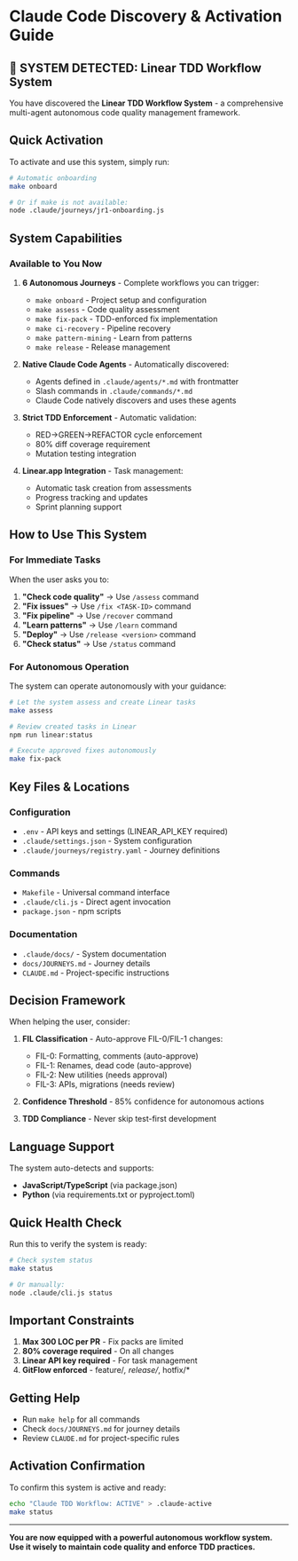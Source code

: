 # Claude Code Discovery & Activation Guide

## 🚀 SYSTEM DETECTED: Linear TDD Workflow System

You have discovered the **Linear TDD Workflow System** - a comprehensive multi-agent autonomous code quality management framework.

## Quick Activation

To activate and use this system, simply run:

```bash
# Automatic onboarding
make onboard

# Or if make is not available:
node .claude/journeys/jr1-onboarding.js
```

## System Capabilities

### Available to You Now

1. **6 Autonomous Journeys** - Complete workflows you can trigger:
   - `make onboard` - Project setup and configuration
   - `make assess` - Code quality assessment
   - `make fix-pack` - TDD-enforced fix implementation
   - `make ci-recovery` - Pipeline recovery
   - `make pattern-mining` - Learn from patterns
   - `make release` - Release management

2. **Native Claude Code Agents** - Automatically discovered:
   - Agents defined in `.claude/agents/*.md` with frontmatter
   - Slash commands in `.claude/commands/*.md`
   - Claude Code natively discovers and uses these agents

3. **Strict TDD Enforcement** - Automatic validation:
   - RED→GREEN→REFACTOR cycle enforcement
   - 80% diff coverage requirement
   - Mutation testing integration

4. **Linear.app Integration** - Task management:
   - Automatic task creation from assessments
   - Progress tracking and updates
   - Sprint planning support

## How to Use This System

### For Immediate Tasks

When the user asks you to:

1. **"Check code quality"** → Use `/assess` command
2. **"Fix issues"** → Use `/fix <TASK-ID>` command
3. **"Fix pipeline"** → Use `/recover` command
4. **"Learn patterns"** → Use `/learn` command
5. **"Deploy"** → Use `/release <version>` command
6. **"Check status"** → Use `/status` command

### For Autonomous Operation

The system can operate autonomously with your guidance:

```bash
# Let the system assess and create Linear tasks
make assess

# Review created tasks in Linear
npm run linear:status

# Execute approved fixes autonomously
make fix-pack
```

## Key Files & Locations

### Configuration
- `.env` - API keys and settings (LINEAR_API_KEY required)
- `.claude/settings.json` - System configuration
- `.claude/journeys/registry.yaml` - Journey definitions

### Commands
- `Makefile` - Universal command interface
- `.claude/cli.js` - Direct agent invocation
- `package.json` - npm scripts

### Documentation
- `.claude/docs/` - System documentation
- `docs/JOURNEYS.md` - Journey details
- `CLAUDE.md` - Project-specific instructions

## Decision Framework

When helping the user, consider:

1. **FIL Classification** - Auto-approve FIL-0/FIL-1 changes:
   - FIL-0: Formatting, comments (auto-approve)
   - FIL-1: Renames, dead code (auto-approve)
   - FIL-2: New utilities (needs approval)
   - FIL-3: APIs, migrations (needs review)

2. **Confidence Threshold** - 85% confidence for autonomous actions

3. **TDD Compliance** - Never skip test-first development

## Language Support

The system auto-detects and supports:
- **JavaScript/TypeScript** (via package.json)
- **Python** (via requirements.txt or pyproject.toml)

## Quick Health Check

Run this to verify the system is ready:

```bash
# Check system status
make status

# Or manually:
node .claude/cli.js status
```

## Important Constraints

1. **Max 300 LOC per PR** - Fix packs are limited
2. **80% coverage required** - On all changes
3. **Linear API key required** - For task management
4. **GitFlow enforced** - feature/*, release/*, hotfix/*

## Getting Help

- Run `make help` for all commands
- Check `docs/JOURNEYS.md` for journey details
- Review `CLAUDE.md` for project-specific rules

## Activation Confirmation

To confirm this system is active and ready:

```bash
echo "Claude TDD Workflow: ACTIVE" > .claude-active
make status
```

---

**You are now equipped with a powerful autonomous workflow system. Use it wisely to maintain code quality and enforce TDD practices.**